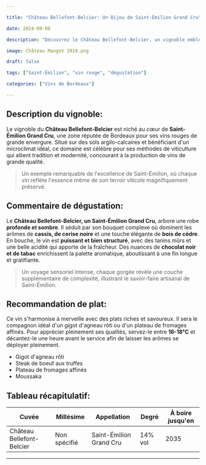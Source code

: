 ```yaml
---

title: "Château Bellefont-Belcier: Un Bijou de Saint-Émilion Grand Cru"

date: 2024-09-08

description: "Découvrez le Château Bellefont-Belcier, un vignoble emblématique de Saint-Émilion Grand Cru, connu pour ses vins rouges exceptionnels qui incarnent la parfaite harmonie entre tradition et modernité."

image: Château Mangot 2019.png

draft: false

tags: ["Saint-Émilion", "vin rouge", "dégustation"]

categories: ["Vins de Bordeaux"]

---
```


## Description du vignoble:

Le vignoble du **Château Bellefont-Belcier** est niché au cœur de **Saint-Émilion Grand Cru**, une zone réputée de Bordeaux pour ses vins rouges de grande envergure. Situé sur des sols argilo-calcaires et bénéficiant d'un microclimat idéal, ce domaine est célèbre pour ses méthodes de viticulture qui allient tradition et modernité, concourant à la production de vins de grande qualité.

> Un exemple remarquable de l'excellence de Saint-Émilion, où chaque vin reflète l'essence même de son terroir viticole magnifiquement préservé.

## Commentaire de dégustation:

Le **Château Bellefont-Belcier, un Saint-Émilion Grand Cru**, arbore une robe **profonde et sombre**. Il séduit par son bouquet complexe où dominent les arômes de **cassis, de cerise noire** et une touche élégante de **bois de cèdre**. En bouche, le vin est **puissant et bien structuré**, avec des tanins mûrs et une belle acidité qui apporte de la fraîcheur. Des nuances de **chocolat noir et de tabac** enrichissent la palette aromatique, aboutissant à une fin longue et gratifiante.

> Un voyage sensoriel intense, chaque gorgée révèle une couche supplémentaire de complexité, illustrant le savoir-faire artisanal de Saint-Émilion.

## Recommandation de plat:

Ce vin s'harmonise à merveille avec des plats riches et savoureux. Il sera le compagnon idéal d'un gigot d'agneau rôti ou d'un plateau de fromages affinés. Pour apprécier pleinement ses qualités, servez-le entre **16-18°C** et décantez-le une heure avant le service afin de laisser les arômes se déployer pleinement.

*   Gigot d'agneau rôti
*   Steak de boeuf aux truffes
*   Plateau de fromages affinés
*   Moussaka

## Tableau récapitulatif:

| Cuvée | Millésime | Appellation | Degré | À boire jusqu'en |
| --- | --- | --- | --- | --- |
| Château Bellefont-Belcier | Non spécifié | Saint-Émilion Grand Cru | 14% vol | 2035 |

  

* * *
